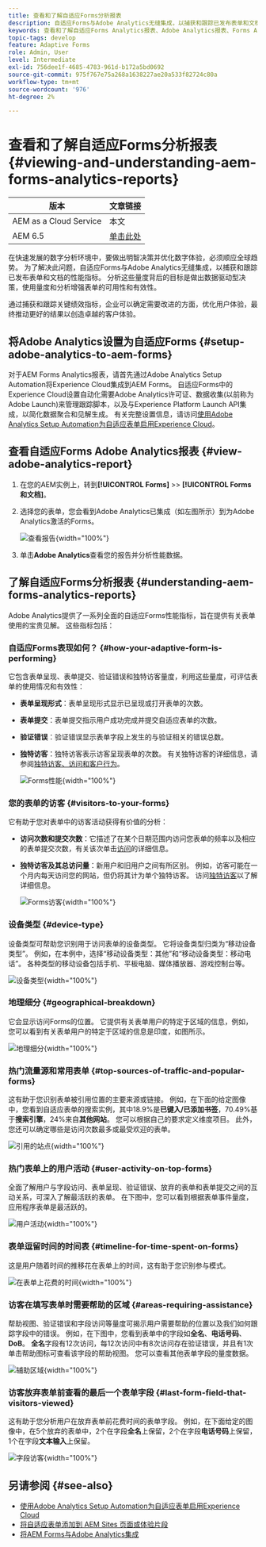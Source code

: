 ```yaml
---
title: 查看和了解自适应Forms分析报表
description: 自适应Forms与Adobe Analytics无缝集成，以捕获和跟踪已发布表单和文档的性能指标。
keywords: 查看和了解自适应Forms Analytics报表、Adobe Analytics报表、Forms Analytics报表
topic-tags: develop
feature: Adaptive Forms
role: Admin, User
level: Intermediate
exl-id: 756dee1f-4685-4783-961d-b172a5bd0692
source-git-commit: 975f767e75a268a1638227ae20a533f82724c80a
workflow-type: tm+mt
source-wordcount: '976'
ht-degree: 2%

---
```


# 查看和了解自适应Forms分析报表 {#viewing-and-understanding-aem-forms-analytics-reports}

| 版本 | 文章链接 |
| -------- | ---------------------------- |
| AEM as a Cloud Service | 本文 |
| AEM 6.5 | [单击此处](https://experienceleague.adobe.com/docs/experience-manager-65/forms/integrate-aem-forms-with-experience-cloud-solutions/view-understand-aem-forms-analytics-reports.html) |

在快速发展的数字分析环境中，要做出明智决策并优化数字体验，必须顺应全球趋势。 为了解决此问题，自适应Forms与Adobe Analytics无缝集成，以捕获和跟踪已发布表单和文档的性能指标。 分析这些量度背后的目标是做出数据驱动型决策，使用量度和分析增强表单的可用性和有效性。

通过捕获和跟踪关键绩效指标，企业可以确定需要改进的方面，优化用户体验，最终推动更好的结果以创造卓越的客户体验。

## 将Adobe Analytics设置为自适应Forms {#setup-adobe-analytics-to-aem-forms}

对于AEM Forms Analytics报表，请首先通过Adobe Analytics Setup Automation将Experience Cloud集成到AEM Forms。 自适应Forms中的Experience Cloud设置自动化需要Adobe Analytics许可证、数据收集(以前称为Adobe Launch)来管理跟踪脚本，以及与Experience Platform Launch API集成，以简化数据聚合和见解生成。 有关完整设置信息，请访问[使用Adobe Analytics Setup Automation为自适应表单启用Experience Cloud](/help/forms/enable-adobe-analytics-adaptive-form-using-experience-cloud-setup-automation.md)。

## 查看自适应Forms Adobe Analytics报表 {#view-adobe-analytics-report}

1. 在您的AEM实例上，转到&#x200B;**[!UICONTROL Forms]** >> **[!UICONTROL Forms和文档]**。
1. 选择您的表单，您会看到Adobe Analytics已集成（如左图所示）到为Adobe Analytics激活的Forms。

   ![查看报告](assets/activ-aa.png){width="100%"}

1. 单击&#x200B;**Adobe Analytics**&#x200B;查看您的报告并分析性能数据。

## 了解自适应Forms分析报表 {#understanding-aem-forms-analytics-reports}

Adobe Analytics提供了一系列全面的自适应Forms性能指标，旨在提供有关表单使用的宝贵见解。 这些指标包括：

### **自适应Forms表现如何？** {#how-your-adaptive-form-is-performing}

它包含表单呈现、表单提交、验证错误和独特访客量度，利用这些量度，可评估表单的使用情况和有效性：

* **表单呈现形式**：表单呈现形式显示已呈现或打开表单的次数。

* **表单提交**：表单提交指示用户成功完成并提交自适应表单的次数。

* **验证错误**：验证错误显示表单字段上发生的与验证相关的错误总数。

* **独特访客**：独特访客表示访客呈现表单的次数。 有关独特访客的详细信息，请参阅[独特访客、访问和客户行为](https://experienceleague.adobe.com/docs/analytics/components/metrics/visits.html)。

  ![Forms性能](assets/forms-performance.png){width="100%"}

### **您的表单的访客** {#visitors-to-your-forms}

它有助于您对表单中的访客活动获得有价值的分析：

* **访问次数和提交次数**：它描述了在某个日期范围内访问您表单的频率以及相应的表单提交次数，有关该次单击[访问](https://experienceleague.adobe.com/docs/analytics/components/metrics/visits.html)的详细信息。
* **独特访客及其总访问量**：新用户和旧用户之间有所区别。 例如，访客可能在一个月内每天访问您的网站，但仍将其计为单个独特访客。 访问[独特访客](https://experienceleague.adobe.com/docs/analytics/components/metrics/unique-visitors.html)以了解详细信息。

  ![Forms访客](assets/forms-visitors.png){width="100%"}

### **设备类型** {#device-type}

设备类型可帮助您识别用于访问表单的设备类型。 它将设备类型归类为“移动设备类型”。 例如，在本例中，选择“移动设备类型：其他”和“移动设备类型：移动电话”。 各种类型的移动设备包括手机、平板电脑、媒体播放器、游戏控制台等。

![设备类型](assets/device-type.png){width="100%"}

### **地理细分** {#geographical-breakdown}

它会显示访问Forms的位置。 它提供有关表单用户的特定于区域的信息，例如，您可以看到有关表单用户的特定于区域的信息是印度，如图所示。

![地理细分](assets/geographical-breakdown.png){width="100%"}

### **热门流量源和常用表单** {#top-sources-of-traffic-and-popular-forms}

这有助于您识别表单被引用位置的主要来源或链接。 例如，在下面的给定图像中，您看到自适应表单的搜索实例，其中18.9%是&#x200B;**已键入/已添加书签**，70.49%基于&#x200B;**搜索引擎**，24%来自&#x200B;**其他网站**。 您可以根据自己的要求定义维度项目。 此外，您还可以确定哪些是访问次数最多或最受欢迎的表单。

![引用的站点](assets/referred-sites.png){width="100%"}

### **热门表单上的用户活动** {#user-activity-on-top-forms}

全面了解用户与字段访问、表单呈现、验证错误、放弃的表单和表单提交之间的互动关系，可深入了解最活跃的表单。 在下图中，您可以看到根据表单事件量度，应用程序表单是最活跃的。

![用户活动](assets/user-activity.png){width="100%"}

### **表单逗留时间的时间表** {#timeline-for-time-spent-on-forms}

这是用户随着时间的推移花在表单上的时间，这有助于您识别参与模式。

![在表单上花费的时间](assets/time-spent-on-forms.png){width="100%"}

### **访客在填写表单时需要帮助的区域** {#areas-requiring-assistance}

帮助视图、验证错误和字段访问等量度可揭示用户需要帮助的位置以及我们如何跟踪字段中的错误。 例如，在下图中，您看到表单中的字段如&#x200B;**全名**、**电话号码**、**DoB**。 **全名**&#x200B;字段有12次访问，每12次访问中有8次访问存在验证错误，并且有1次单击帮助图标可查看该字段的帮助视图。 您可以查看其他表单字段的量度数据。

![辅助区域](assets/assisting-areas.png){width="100%"}

### **访客放弃表单前查看的最后一个表单字段** {#last-form-field-that-visitors-viewed}

这有助于您分析用户在放弃表单前花费时间的表单字段。 例如，在下面给定的图像中，在5个放弃的表单中，2个在字段&#x200B;**全名**&#x200B;上保留，2个在字段&#x200B;**电话号码**&#x200B;上保留，1个在字段&#x200B;**文本输入**&#x200B;上保留。

![字段访客](assets/field-visitors.png){width="100%"}

## 另请参阅 {#see-also}

* [使用Adobe Analytics Setup Automation为自适应表单启用Experience Cloud](/help/forms/enable-adobe-analytics-adaptive-form-using-experience-cloud-setup-automation.md)
* [将自适应表单添加到 AEM Sites 页面或体验片段](/help/forms/create-or-add-an-adaptive-form-to-aem-sites-page.md)
* [将AEM Forms与Adobe Analytics集成](/help/forms/integrate-aem-forms-with-adobe-analytics.md)
